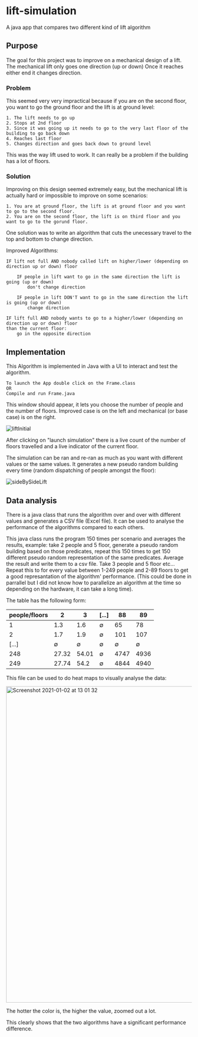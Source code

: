 # lift-simulation
A java app that compares two different kind of lift algorithm

## Purpose

The goal for this project was to improve on a mechanical design of a lift. The mechanical lift only goes one direction (up or down) 
Once it reaches either end it changes direction.

### Problem

This seemed very very impractical because if you are on the second floor, you want to go the ground floor and the lift is at ground level:

    1. The lift needs to go up 
    2. Stops at 2nd floor 
    3. Since it was going up it needs to go to the very last floor of the building to go back down
    4. Reaches last floor
    5. Changes direction and goes back down to ground level
    
This was the way lift used to work. It can really be a problem if the building has a lot of floors.

### Solution

Improving on this design seemed extremely easy, but the mechanical lift is actually hard or impossible to improve on some scenarios:
    
    1. You are at ground floor, the lift is at ground floor and you want to go to the second floor.
    2. You are on the second floor, the lift is on third floor and you want to go to the gorund floor.

One solution was to write an algorithm that cuts the unecessary travel to the top and bottom to change direction.

Improved Algorithms:
    
    IF lift not full AND nobody called lift on higher/lower (depending on direction up or down) floor
    
        IF people in lift want to go in the same direction the lift is going (up or down)
            don't change direction
            
        IF people in lift DON'T want to go in the same direction the lift is going (up or down)
            change direction
    
    IF lift full AND nobody wants to go to a higher/lower (depending on direction up or down) floor 
    than the current floor:
        go in the opposite direction
        
## Implementation

This Algorithm is implemented in Java with a UI to interact and test the algorithm.

    To launch the App double click on the Frame.class 
    OR 
    Compile and run Frame.java

This window should appear, it lets you choose the number of people and the number of floors.
Improved case is on the left and mechanical (or base case) is on the right.


![liftInitial](https://user-images.githubusercontent.com/72973649/102917073-d7b0eb80-4484-11eb-9518-7ee16e2651b3.png)

After clicking on "launch simulation" there is a live count of the number of floors travelled and a live indicator of the current floor.

The simulation can be ran and re-ran as much as you want with different values or the same values.
It generates a new pseudo random building every time (random dispatching of people amongst the floor):

![sideBySideLift](https://user-images.githubusercontent.com/72973649/102917062-d41d6480-4484-11eb-9e98-ecee40d2583d.png)

## Data analysis

There is a java class that runs the algorithm over and over with different values and generates a CSV file (Excel file).
It can be used to analyse the performance of the algorithms compared to each others.

This java class runs the program 150 times per scenario and averages the results, example: take 2 people and 5 floor, 
generate a pseudo random building based on those predicates, repeat this 150 times to get 150 different pseudo random 
representation of the same predicates. Average the result and write them to a csv file. Take 3 people and 5 floor etc...
Repeat this to for every value between 1-249 people and 2-89 floors to get a good represantation of the algorithm' performance.
(This could be done in parrallel but I did not know how to parallelize an algorithm at the time so depending on the hardware, 
it can take a long time).

The table has the following form:

| people/floors  | 2 | 3 | [...] | 88 | 89 |
| ---- | ---- | ---- | ---- | ---- | ---- |
| 1  | 1.3 | 1.6 | ∅ | 65 | 78 |
| 2  | 1.7  | 1.9 | ∅ | 101 | 107 |
| [...]  | ∅  | ∅ | ∅ | ∅ | ∅ |
| 248  | 27.32  | 54.01 | ∅ | 4747 | 4936 |
| 249 | 27.74  | 54.2 | ∅ | 4844 | 4940 |

This file can be used to do heat maps to visually analyse the data:

<img width="856" alt="Screenshot 2021-01-02 at 13 01 32" src="https://user-images.githubusercontent.com/72973649/103457107-93331480-4cfc-11eb-8763-e6e8e327b7f2.png">

The hotter the color is, the higher the value, zoomed out a lot.

This clearly shows that the two algorithms have a significant performance difference.
